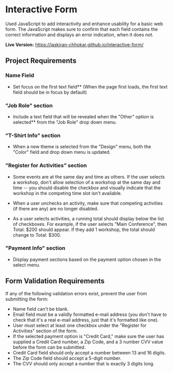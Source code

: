 # Interactive Form 

Used JavaScript to add interactivity and enhance usability for a basic web form. The JavaScript makes sure to confirm that each field contains the correct information and displays an error indication, when it does not. 

**Live Version:** https://jaskiran-chhokar.github.io/interactive-form/



## Project Requirements 

### Name Field 

- Set focus on the first text field** (When the page first loads, the first text field should be in focus by default)

### ”Job Role” section

- Include a text field that will be revealed when the "Other" option is selected** from the "Job Role" drop down menu. 

### ”T-Shirt Info” section

- When a new theme is selected from the "Design" menu, both the "Color" field and drop down menu is updated.

### ”Register for Activities” section

- Some events are at the same day and time as others. If the user selects a workshop, don't allow selection of a workshop at the same day and time -- you should disable the checkbox and visually indicate that the workshop in the competing time slot isn't available.

- When a user unchecks an activity, make sure that competing activities (if there are any) are no longer disabled. 

- As a user selects activities, a running total should display below the list of checkboxes. For example, if the user selects "Main Conference", then Total: $200 should appear. If they add 1 workshop, the total should change to Total: $300.

### "Payment Info" section 
- Display payment sections based on the payment option chosen in the select menu.



## Form Validation Requirements 
If any of the following validation errors exist, prevent the user from submitting the form:

- Name field can't be blank.
- Email field must be a validly formatted e-mail address (you don't have to check that it's a real e-mail address, just that it's formatted like one).
- User must select at least one checkbox under the "Register for Activities" section of the form.
- If the selected payment option is "Credit Card," make sure the user has supplied a Credit Card number, a Zip Code, and a 3 number CVV value before the form can be submitted.
- Credit Card field should only accept a number between 13 and 16 digits.
- The Zip Code field should accept a 5-digit number.
- The CVV should only accept a number that is exactly 3 digits long.


